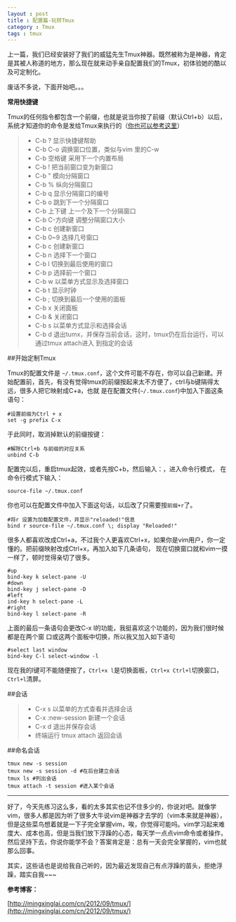 ```yaml
---
layout : post
title : 配置篇-玩转Tmux
category : Tmux
tags : tmux
---
```

上一篇，我们已经安装好了我们的威猛先生Tmux神器。既然被称为是神器，肯定是其被人称道的地方，那么现在就来动手亲自配置我们的Tmux，初体验她的酷以及可定制化。

废话不多说，下面开始吧。。。

**常用快捷键**

Tmux的任何指令都包含一个前缀，也就是说当你按了前缀（默认Ctrl+b）以后，系统才知道你的命令是发给Tmux来执行的（[你也可以参考这里](http://baike.baidu.com/view/9065064.htm?fr=aladdin)）

<!--more-->

>* C-b ? 显示快捷键帮助
>* C-b C-o 调换窗口位置，类似与vim 里的C-w
>* C-b 空格键 采用下一个内置布局
>* C-b ! 把当前窗口变为新窗口
>* C-b " 模向分隔窗口
>* C-b % 纵向分隔窗口
>* C-b q 显示分隔窗口的编号
>* C-b o 跳到下一个分隔窗口
>* C-b 上下键 上一个及下一个分隔窗口
>* C-b C-方向键 调整分隔窗口大小
>* C-b c 创建新窗口
>* C-b 0~9 选择几号窗口
>* C-b c 创建新窗口
>* C-b n 选择下一个窗口
>* C-b l 切换到最后使用的窗口
>* C-b p 选择前一个窗口
>* C-b w 以菜单方式显示及选择窗口
>* C-b t 显示时钟
>* C-b ; 切换到最后一个使用的面板
>* C-b x 关闭面板
>* C-b & 关闭窗口
>* C-b s 以菜单方式显示和选择会话
>* C-b d 退出tumx，并保存当前会话，这时，tmux仍在后台运行，可以通过tmux attach进入 到指定的会话

##开始定制Tmux

Tmux的配置文件是 `~/.tmux.conf`，这个文件可能不存在，你可以自己新建。开始配置前，首先，有没有觉得tmux的前缀按起来太不方便了，ctrl与b键隔得太远，很多人把它映射成C+a，也就 是在配置文件(`~/.tmux.conf`)中加入下面这条语句：

	#设置前缀为Ctrl + x
	set -g prefix C-x

于此同时，取消掉默认的前缀按键：

	#解除Ctrl+b 与前缀的对应关系
	unbind C-b	

配置完以后，重启tmux起效，或者先按C+b，然后输入：，进入命令行模式， 在命令行模式下输入：

	source-file ~/.tmux.conf

你也可以在配置文件中加入下面这句话，以后改了只需要按`前缀+r`了。
	
	#将r 设置为加载配置文件，并显示"reloaded!"信息
	bind r source-file ~/.tmux.conf \; display "Reloaded!"

很多人都喜欢改成Ctrl+a，不过我个人更喜欢Ctrl+x，如果你是vim用户，你一定懂的。把前缀映射改成Ctrl+x，再加入如下几条语句， 现在切换窗口就和vim一摸一样了，顿时觉得亲切了很多。

	#up
	bind-key k select-pane -U
	#down
	bind-key j select-pane -D
	#left
	ind-key h select-pane -L
	#right
	bind-key l select-pane -R

上面的最后一条语句会更改C-x l的功能，我挺喜欢这个功能的，因为我们很时候都是在两个窗 口或这两个面板中切换，所以我又加入如下语句

	#select last window
	bind-key C-l select-window -l

现在我的l键可不能随便按了，`Ctrl+x l`是切换面板，`Ctrl+x Ctrl+l`切换窗口，`Ctrl+l`清屏。

##会话

>* C-x s 以菜单的方式查看并选择会话
>* C-x :new-session 新建一个会话
>* C-x d 退出并保存会话
>* 终端运行 tmux attach 返回会话

##命名会话

	tmux new -s session
	tmux new -s session -d #在后台建立会话
	tmux ls #列出会话
	tmux attach -t session #进入某个会话

---

好了，今天先练习这么多，看的太多其实也记不住多少的，你说对吧。就像学vim，很多人都是因为听了很多大牛说vim是神器才去学的（vim本来就是神器），但是这些菜鸟想着就是一下子完全掌握vim，唉，你觉得可能吗。vim学习起来难度大、成本也高，但是当我们放下浮躁的心态，每天学一点点vim命令或者操作，然后坚持下去，你说你能学不会？答案肯定是：总有一天会完全掌握的，vim也就那么回事。

其实，这些话也是说给我自己听的，因为最近发现自己有点浮躁的苗头，拒绝浮躁，踏实自我~~~

**参考博客：**

[http://mingxinglai.com/cn/2012/09/tmux/](http://mingxinglai.com/cn/2012/09/tmux/)

